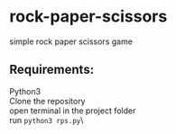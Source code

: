 # rock-paper-scissors
simple rock paper scissors game

## Requirements:
Python3\
Clone the repository\
open terminal in the project folder\
run `python3 rps.py`\
